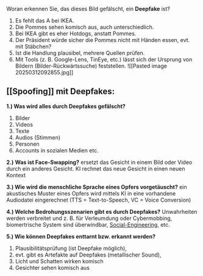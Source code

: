 Woran erkennen Sie, das dieses Bild gefälscht, ein **Deepfake** ist?

1. Es fehlt das A bei IKEA.
2. Die Pommes sehen komisch aus, auch unterschiedlich.
3. Bei IKEA gibt es eher Hotdogs, anstatt Pommes.
4. Der Präsident würde sicher die Pommes nicht mit Händen essen, evt. mit Stäbchen?
5. Ist die Handlung plausibel, mehrere Quellen prüfen.
6. Mit Tools (z. B. Google-Lens, TinEye, etc.) lässt sich der Ursprung von Bildern (Bilder-Rückwärtssuche) feststellen.
![[Pasted image 20250312092855.jpg]]

## [[Spoofing]] mit Deepfakes: 

**1.) Was wird alles durch Deepfakes gefälscht?**
1. Bilder
2. Videos
3. Texte
4. Audios (Stimmen)
5. Personen
6. Accounts in sozialen Medien etc.  

**2.)** **Was ist Face-Swapping?**
ersetzt das Gesicht in einem Bild oder Video durch ein anderes Gesicht. KI rechnet das neue Gesicht in einen neuen Kontext  

**3.) Wie wird die menschliche Sprache eines Opfers vorgetäuscht?**
ein akustisches Muster eines Opfers wird mittels KI in eine vorhandene Audiodatei eingerechnet (TTS = Text-to-Speech, VC = Voice Conversion)  

**4.) Welche Bedrohungsszenarien gibt es durch Deepfakes?**
Unwahrheiten werden verbreitet und z. B. für Verleumdung oder Cybermobbing, biomertrische System sind überwindbar, [Social-Engineering](https://moodle.oszimt.de/mod/glossary/showentry.php?eid=9359&displayformat=dictionary "LS04.2 A1.2.c - Erstellen Sie ein Glossar der Cyberattacken.: Social-Engineering"), etc.  

**5.) Wie können Deepfakes enttarnt bzw. erkannt werden?**
1. Plausibilitätsprüfung (ist Deepfake möglich),
2. evt. gibt es Artefakte auf Deepfakes (metallischer Sound),
3. Licht und Schatten wirken komisch
4. Gesichter sehen komisch aus